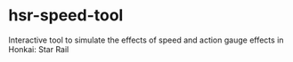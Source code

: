 # hsr-speed-tool
 
Interactive tool to simulate the effects of speed and action gauge effects in Honkai: Star Rail
